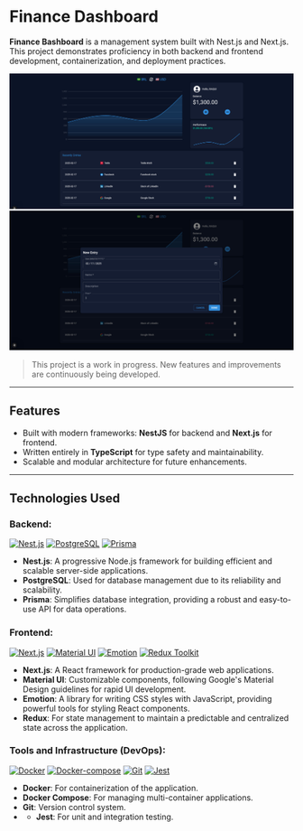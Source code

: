 # Finance Dashboard

**Finance Bashboard** is a management system built with Nest.js and Next.js. This project demonstrates proficiency in both backend and frontend development, containerization, and deployment practices.

![Dashboard screenshot](docs/assets/fullscreen_site.png)
![Modal screenshot](docs/assets/modal_site.png)

> This project is a work in progress. New features and improvements are continuously being developed.

---

## Features

- Built with modern frameworks: **NestJS** for backend and **Next.js** for frontend.
- Written entirely in **TypeScript** for type safety and maintainability.
- Scalable and modular architecture for future enhancements.

---

## Technologies Used

### Backend:
[![Nest.js](https://img.shields.io/badge/Nest.js-E0234E?style=flat&logo=nestjs&logoColor=white)](https://nextjs.org/)
[![PostgreSQL](https://img.shields.io/badge/PostgreSQL-336791?style=flat&logo=postgresql&logoColor=white)](https://www.postgresql.org/)
[![Prisma](https://img.shields.io/badge/Prisma-%232D3748?style=flat&logo=prisma)](https://www.prisma.io/)

- **Nest.js**: A progressive Node.js framework for building efficient and scalable server-side applications.
- **PostgreSQL**: Used for database management due to its reliability and scalability.
- **Prisma**: Simplifies database integration, providing a robust and easy-to-use API for data operations.

### Frontend:
[![Next.js](https://img.shields.io/badge/Next.js-545454?style=flat&logo=next.js&logoColor=white)](https://nextjs.org/)
[![Material UI](https://img.shields.io/badge/Material%20UI-0078D4?style=flat&logo=mui&logoColor=white)](https://mui.com/material-ui/)
[![Emotion](https://img.shields.io/badge/Emotion-db7093.svg?style=flat)](https://emotion.sh/)
[![Redux Toolkit](https://img.shields.io/badge/Redux%20Toolkit-764ABC?style=flat&logo=redux&logoColor=white)](https://redux-toolkit.js.org/)


- **Next.js**: A React framework for production-grade web applications.
- **Material UI**: Customizable components, following Google's Material Design guidelines for rapid UI development.
- **Emotion**: A library for writing CSS styles with JavaScript, providing powerful tools for styling React components.
- **Redux**: For state management to maintain a predictable and centralized state across the application.
  
### Tools and Infrastructure (DevOps):
[![Docker](https://img.shields.io/badge/Docker-2496ED?style=flat&logo=docker&logoColor=white)](https://www.docker.com/)
[![Docker-compose](https://img.shields.io/badge/Docker%20Compose-2496ED?style=flat&logo=docker&logoColor=white)](https://docs.docker.com/compose/)
[![Git](https://img.shields.io/badge/Git-F05032?style=flat&logo=git&logoColor=white)](https://git-scm.com/)
[![Jest](https://img.shields.io/badge/Jest-C21325?style=flat&logo=jest&logoColor=white)](https://jestjs.io/)
    
- **Docker**: For containerization of the application.
- **Docker Compose**: For managing multi-container applications.
- **Git**: Version control system.
- - **Jest**: For unit and integration testing.
